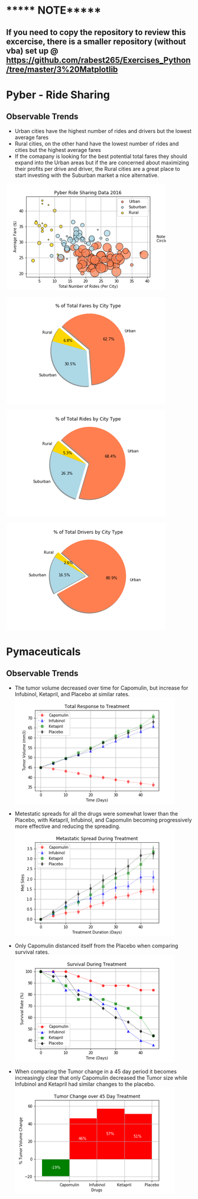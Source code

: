 # ***** NOTE*****
## If you need to copy the repository to review this excercise, there is a smaller repository (without vba) set up @ https://github.com/rabest265/Exercises_Python/tree/master/3%20Matplotlib


# Pyber - Ride Sharing
## Observable Trends
* Urban cities have the highest number of rides and drivers but the lowest average fares
* Rural cities, on the other hand have the lowest number of rides and cities but the highest average fares
* If the comapany is looking for the best potential total fares they should expand into the Urban areas but if the are concerned about maximizing their profits per drive and driver, the Rural cities are a great place to start investing with the Suburban market a nice alternative.

![Scatter](Pyber/scatter_plot.png)

![Pie_fares](Pyber/pie_fares.png)

![Pie_rides](Pyber/pie_rides.png)

![Pie_drivers](Pyber/pie_drivers.png)

# Pymaceuticals
## Observable Trends
* The tumor volume decreased over time for Capomulin, but increase for Infubinol, Ketapril, and Placebo at similar rates.
![Tumor](Pymaceuticals/Tumor_Response.png)

* Metestatic spreads for all the drugs were somewhat lower than the Placebo, with Ketapril, Infubinol, and Capomulin becoming progressively more effective and reducing the spreading.
![Metastatic](Pymaceuticals/Met.png)

* Only Capomulin distanced itself from the Placebo when comparing survival rates.
![Survival_Rates](Pymaceuticals/Surv.png)

* When comparing the Tumor change in a 45 day period it becomes increasingly clear that only Capomulin decreased the Tumor size while Infubinol and Ketapril had similar changes to the placebo.
![Tumor_Change](Pymaceuticals/Tumor_Change.png)
